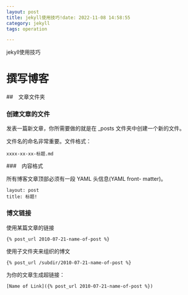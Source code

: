 ```yaml
---
layout: post
title: jekyll使用技巧!date: 2022-11-08 14:58:55
category: jekyll
tags: operation

---
```


jekyll使用技巧

# 撰写博客

##　文章文件夹

### 创建文章的文件

发表一篇新文章，你所需要做的就是在 _posts 文件夹中创建一个新的文件。

文件名的命名非常重要。文件格式：
```
xxxx-xx-xx-标题.md
```
###　内容格式

所有博客文章顶部必须有一段 YAML 头信息(YAML front- matter)。

```
layout: post
title: 标题!
```

### 博文链接

使用某篇文章的链接
```
{% post_url 2010-07-21-name-of-post %}
``` 
使用子文件夹来组织的博文
```
{% post_url /subdir/2010-07-21-name-of-post %}
``` 
为你的文章生成超链接：
```
[Name of Link]({% post_url 2010-07-21-name-of-post %})
```
